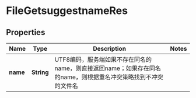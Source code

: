 # FileGetsuggestnameRes

## Properties
Name | Type | Description | Notes
------------ | ------------- | ------------- | -------------
**name** | **String** | UTF8编码，服务端如果不存在同名的name，则直接返回name；如果存在同名的name，则根据重名冲突策略找到不冲突的文件名 | 
